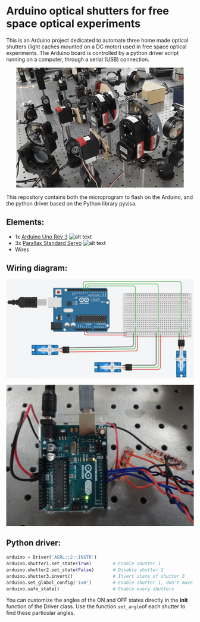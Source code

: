 # Arduino optical shutters for free space optical experiments

This is an Arduino project dedicated to automate three home made optical shutters (light caches mounted on a DC motor) used in free space optical experiments. The Arduino board is controlled by a python driver script running on a computer, through a serial (USB) connection.

<p align="center"><img src="shutters.gif"/></p>

This repository contains both the microprogram to flash on the Arduino, and the python driver based on the Python library pyvisa.

## Elements:
- 1x [Arduino Uno Rev 3](https://store.arduino.cc/arduino-uno-rev3) 
![alt text](https://store-cdn.arduino.cc/uni/catalog/product/cache/1/image/500x375/f8876a31b63532bbba4e781c30024a0a/a/0/a000066_iso_3.jpg)
- 3x [Parallax Standard Servo](https://www.parallax.com/product/900-00005)
![alt text](https://www.parallax.com/sites/default/files/styles/mid-sized-product/public/900-00005.png)
- Wires

## Wiring diagram:

![alt text](scheme.png)

<p align="center"><img src="photo.jpg" width="600"/></p>
  


## Python driver:

``` python
arduino = Driver('ASRL::2::INSTR')
arduino.shutter1.set_state(True)        # Enable shutter 1
arduino.shutter2.set_state(False)       # Disable shutter 2
arduino.shutter3.invert()               # Invert state of shutter 3
arduino.set_global_config('1x0')        # Enable shutter 1, don't move shutter 2, disable shutter 3
arduino.safe_state()                    # Enable every shutters
```

You can customize the angles of the ON and OFF states directly in the __init__ function of the Driver class. Use the function ``set_angle``of each shutter to find these particular angles.
